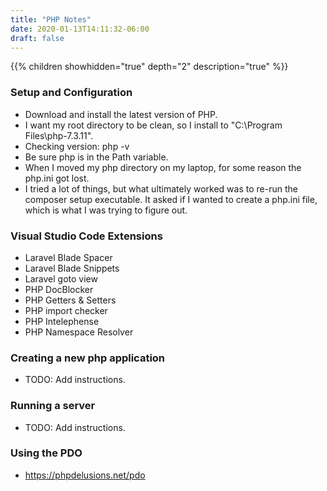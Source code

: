 ```yaml
---
title: "PHP Notes"
date: 2020-01-13T14:11:32-06:00
draft: false
---
```


{{% children showhidden="true" depth="2" description="true" %}}

### Setup and Configuration

* Download and install the latest version of PHP.
* I want my root directory to be clean, so I install to "C:\Program Files\php-7.3.11".
* Checking version: php -v
* Be sure php is in the Path variable.
* When I moved my php directory on my laptop, for some reason the php.ini got lost.
* I tried a lot of things, but what ultimately worked was to re-run the composer setup executable. It asked if I wanted to create a php.ini file, which is what I was trying to figure out.

### Visual Studio Code Extensions

* Laravel Blade Spacer
* Laravel Blade Snippets
* Laravel goto view
* PHP DocBlocker
* PHP Getters & Setters
* PHP import checker
* PHP Intelephense
* PHP Namespace Resolver

### Creating a new php application

* TODO: Add instructions.

### Running a server

* TODO: Add instructions.

### Using the PDO

* <https://phpdelusions.net/pdo>

